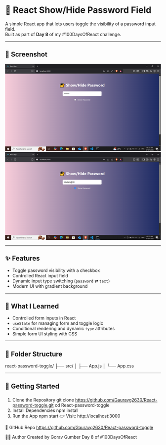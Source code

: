 # 🔐 React Show/Hide Password Field

A simple React app that lets users toggle the visibility of a password input field.  
Built as part of **Day 8** of my #100DaysOfReact challenge.

---

## 📸 Screenshot

![Password Toggle Screenshot](./Screenshot%20(397).png) 
![Password Toggle Screenshot](./Screenshot%20(398).png) 

---

## ✨ Features

- Toggle password visibility with a checkbox
- Controlled React input field
- Dynamic input type switching (`password` ⇄ `text`)
- Modern UI with gradient background

---

## 🧠 What I Learned

- Controlled form inputs in React
- `useState` for managing form and toggle logic
- Conditional rendering and dynamic `type` attributes
- Simple form UI styling with CSS

---

## 📁 Folder Structure

react-password-toggle/
├── src/
│ ├── App.js
│ └── App.css


---

## 🚀 Getting Started

### 
1. Clone the Repository
git clone https://github.com/Gauravg2630/React-password-toggle.git
cd React-password-toggle
2. Install Dependencies
npm install
3. Run the App
npm start
👉 Visit: http://localhost:3000

🔗 GitHub Repo
https://github.com/Gauravg2630/React-password-toggle

🙋‍♂️ Author
Created by Gorav Gumber
Day 8 of #100DaysOfReact

